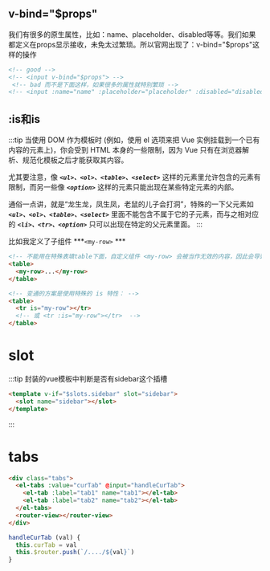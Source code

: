 ## v-bind="$props"

我们有很多的原生属性，比如：name、placeholder、disabled等等。我们如果都定义在props显示接收，未免太过繁琐。所以官网出现了：v-bind="$props"这样的操作

```html
<!-- good -->
<!-- <input v-bind="$props"> -->
 <!-- bad 而不是下面这样，如果很多的属性就特别繁琐 -->
<!-- <input :name="name" :placeholder="placeholder" :disabled="disabled"> -->
```

## :is和is

:::tip
当使用 DOM 作为模板时 (例如，使用 el 选项来把 Vue 实例挂载到一个已有内容的元素上)，你会受到 HTML 本身的一些限制，因为 Vue 只有在浏览器解析、规范化模板之后才能获取其内容。

尤其要注意，像 ***`<ul>、<ol>、<table>、<select>`*** 这样的元素里允许包含的元素有限制，而另一些像 ***`<option>`*** 这样的元素只能出现在某些特定元素的内部。

通俗一点讲，就是“龙生龙，凤生凤，老鼠的儿子会打洞”，特殊的一下父元素如  ***`<ul>、<ol>、<table>、<select>`*** 里面不能包含不属于它的子元素，而与之相对应的  ***`<li>、<tr>、<option>`*** 只可以出现在特定的父元素里面。
:::

比如我定义了子组件 ***`<my-row>` ***

```html
<!-- 不能用在特殊表填table下面，自定义组件 <my-row> 会被当作无效的内容，因此会导致错误的渲染结果。-->
<table>
  <my-row>...</my-row>
</table>

<!-- 变通的方案是使用特殊的 is 特性： -->
<table>
  <tr is="my-row"></tr>  
  <!-- 或 <tr :is="my-row"></tr>  -->
</table>
```

# slot
:::tip
  封装的vue模板中判断是否有sidebar这个插槽
  ```html
  <template v-if="$slots.sidebar" slot="sidebar">
    <slot name="sidebar"></slot>
  </template>
  ```
:::
# tabs
```html
<div class="tabs">
  <el-tabs :value="curTab" @input="handleCurTab">
    <el-tab :label="tab1" name="tab1"></el-tab>
    <el-tab :label="tab2" name="tab2"></el-tab>
  </el-tabs>
  <router-view></router-view>
</div>
```
```js
handleCurTab (val) {
  this.curTab = val
  this.$router.push(`/..../${val}`)
}
```


